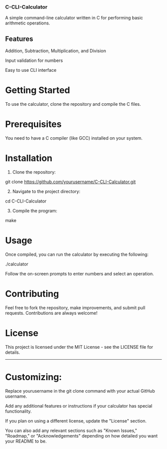 
### C-CLI-Calculator

A simple command-line calculator written in C for performing basic arithmetic operations.

## Features

Addition, Subtraction, Multiplication, and Division

Input validation for numbers

Easy to use CLI interface


# Getting Started

To use the calculator, clone the repository and compile the C files.

# Prerequisites

You need to have a C compiler (like GCC) installed on your system.

# Installation

1. Clone the repository:

git clone https://github.com/yourusername/C-CLI-Calculator.git


2. Navigate to the project directory:

cd C-CLI-Calculator


3. Compile the program:

make



# Usage

Once compiled, you can run the calculator by executing the following:

./calculator

Follow the on-screen prompts to enter numbers and select an operation.

# Contributing

Feel free to fork the repository, make improvements, and submit pull requests. Contributions are always welcome!

# License

This project is licensed under the MIT License - see the LICENSE file for details.


---

# Customizing:

Replace yourusername in the git clone command with your actual GitHub username.

Add any additional features or instructions if your calculator has special functionality.

If you plan on using a different license, update the "License" section.


You can also add any relevant sections such as "Known Issues," "Roadmap," or "Acknowledgements" depending on how detailed you want your README to be. 
